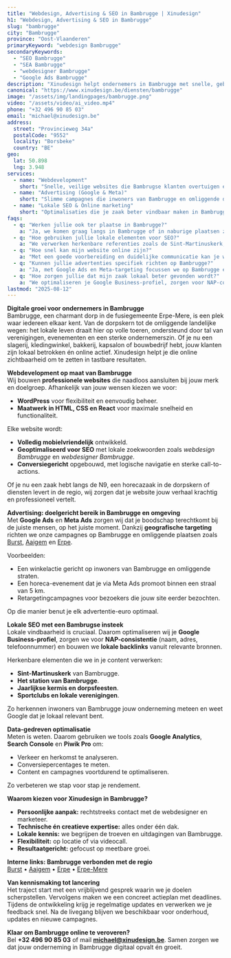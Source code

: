 ```yaml
---
title: "Webdesign, Advertising & SEO in Bambrugge | Xinudesign"
h1: "Webdesign, Advertising & SEO in Bambrugge"
slug: "bambrugge"
city: "Bambrugge"
province: "Oost-Vlaanderen"
primaryKeyword: "webdesign Bambrugge"
secondaryKeywords:
  - "SEO Bambrugge"
  - "SEA Bambrugge"
  - "webdesigner Bambrugge"
  - "Google Ads Bambrugge"
description: "Xinudesign helpt ondernemers in Bambrugge met snelle, gebruiksvriendelijke websites, doelgerichte advertenties en lokale SEO die inspeelt op de troeven van het dorp."
canonical: "https://www.xinudesign.be/diensten/bambrugge"
image: "/assets/img/landingpages/bambrugge.png"
video: "/assets/video/ai_video.mp4"
phone: "+32 496 90 85 03"
email: "michael@xinudesign.be"
address:
  street: "Provincieweg 34a"
  postalCode: "9552"
  locality: "Borsbeke"
  country: "BE"
geo:
  lat: 50.898
  lng: 3.948
services:
  - name: "Webdevelopment"
    short: "Snelle, veilige websites die Bambrugse klanten overtuigen en converteren."
  - name: "Advertising (Google & Meta)"
    short: "Slimme campagnes die inwoners van Bambrugge en omliggende dorpen gericht bereiken."
  - name: "Lokale SEO & Online marketing"
    short: "Optimalisaties die je zaak beter vindbaar maken in Bambrugge en omgeving."
faqs:
  - q: "Werken jullie ook ter plaatse in Bambrugge?"
    a: "Ja, we komen graag langs in Bambrugge of in naburige plaatsen zoals [Burst](/diensten/burst), [Aaigem](/diensten/aaigem) en [Erpe](/diensten/erpe)."
  - q: "Hoe gebruiken jullie lokale elementen voor SEO?"
    a: "We verwerken herkenbare referenties zoals de Sint-Martinuskerk, het station van Bambrugge en evenementen zoals de jaarlijkse kermis in teksten, meta-data en visuals."
  - q: "Hoe snel kan mijn website online zijn?"
    a: "Met een goede voorbereiding en duidelijke communicatie kan je website doorgaans binnen 2 tot 4 weken live gaan."
  - q: "Kunnen jullie advertenties specifiek richten op Bambrugge?"
    a: "Ja, met Google Ads en Meta-targeting focussen we op Bambrugge en omliggende regio’s."
  - q: "Hoe zorgen jullie dat mijn zaak lokaal beter gevonden wordt?"
    a: "We optimaliseren je Google Business-profiel, zorgen voor NAP-consistentie en bouwen lokale backlinks rond zoekwoorden zoals 'webdesigner Bambrugge'."
lastmod: "2025-08-12"
---
```


**Digitale groei voor ondernemers in Bambrugge**  
Bambrugge, een charmant dorp in de fusiegemeente Erpe-Mere, is een plek waar iedereen elkaar kent. Van de dorpskern tot de omliggende landelijke wegen: het lokale leven draait hier op volle toeren, ondersteund door tal van verenigingen, evenementen en een sterke ondernemerszin. Of je nu een slagerij, kledingwinkel, bakkerij, kapsalon of bouwbedrijf hebt, jouw klanten zijn lokaal betrokken én online actief. Xinudesign helpt je die online zichtbaarheid om te zetten in tastbare resultaten.

**Webdevelopment op maat van Bambrugge**  
Wij bouwen **professionele websites** die naadloos aansluiten bij jouw merk en doelgroep. Afhankelijk van jouw wensen kiezen we voor:
- **WordPress** voor flexibiliteit en eenvoudig beheer.  
- **Maatwerk in HTML, CSS en React** voor maximale snelheid en functionaliteit.  

Elke website wordt:
- **Volledig mobielvriendelijk** ontwikkeld.  
- **Geoptimaliseerd voor SEO** met lokale zoekwoorden zoals *webdesign Bambrugge* en *webdesigner Bambrugge*.  
- **Conversiegericht** opgebouwd, met logische navigatie en sterke call-to-actions.  

Of je nu een zaak hebt langs de N9, een horecazaak in de dorpskern of diensten levert in de regio, wij zorgen dat je website jouw verhaal krachtig en professioneel vertelt.

**Advertising: doelgericht bereik in Bambrugge en omgeving**  
Met **Google Ads** en **Meta Ads** zorgen wij dat je boodschap terechtkomt bij de juiste mensen, op het juiste moment. Dankzij **geografische targeting** richten we onze campagnes op Bambrugge en omliggende plaatsen zoals [Burst](/diensten/burst), [Aaigem](/diensten/aaigem) en [Erpe](/diensten/erpe).  

Voorbeelden:
- Een winkelactie gericht op inwoners van Bambrugge en omliggende straten.  
- Een horeca-evenement dat je via Meta Ads promoot binnen een straal van 5 km.  
- Retargetingcampagnes voor bezoekers die jouw site eerder bezochten.  

Op die manier benut je elk advertentie-euro optimaal.

**Lokale SEO met een Bambrugse insteek**  
Lokale vindbaarheid is cruciaal. Daarom optimaliseren wij je **Google Business-profiel**, zorgen we voor **NAP-consistentie** (naam, adres, telefoonnummer) en bouwen we **lokale backlinks** vanuit relevante bronnen.  

Herkenbare elementen die we in je content verwerken:

- **Sint-Martinuskerk** van Bambrugge.  
- **Het station van Bambrugge**.  
- **Jaarlijkse kermis en dorpsfeesten**.  
- **Sportclubs en lokale verenigingen**.  

Zo herkennen inwoners van Bambrugge jouw onderneming meteen en weet Google dat je lokaal relevant bent.

**Data-gedreven optimalisatie**  
Meten is weten. Daarom gebruiken we tools zoals **Google Analytics**, **Search Console** en **Piwik Pro** om:

- Verkeer en herkomst te analyseren.  
- Conversiepercentages te meten.  
- Content en campagnes voortdurend te optimaliseren.  

Zo verbeteren we stap voor stap je rendement.

**Waarom kiezen voor Xinudesign in Bambrugge?**  

- **Persoonlijke aanpak:** rechtstreeks contact met de webdesigner en marketeer.  
- **Technische én creatieve expertise:** alles onder één dak.  
- **Lokale kennis:** we begrijpen de troeven en uitdagingen van Bambrugge.  
- **Flexibiliteit:** op locatie of via videocall.  
- **Resultaatgericht:** gefocust op meetbare groei.  

**Interne links: Bambrugge verbonden met de regio**  
[Burst](/diensten/burst) • [Aaigem](/diensten/aaigem) • [Erpe](/diensten/erpe) • [Erpe-Mere](/diensten/erpe-mere)

**Van kennismaking tot lancering**  
Het traject start met een vrijblijvend gesprek waarin we je doelen scherpstellen. Vervolgens maken we een concreet actieplan met deadlines. Tijdens de ontwikkeling krijg je regelmatige updates en verwerken we je feedback snel. Na de livegang blijven we beschikbaar voor onderhoud, updates en nieuwe campagnes.

**Klaar om Bambrugge online te veroveren?**  
Bel **+32 496 90 85 03** of mail **[michael@xinudesign.be](mailto:michael@xinudesign.be)**. Samen zorgen we dat jouw onderneming in Bambrugge digitaal opvalt én groeit.
